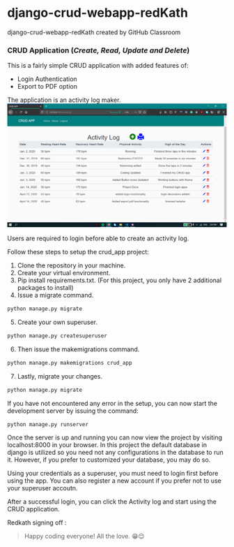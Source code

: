 # django-crud-webapp-redKath
django-crud-webapp-redKath created by GitHub Classroom

### **CRUD Application**  (***Create, Read, Update and Delete***)

This is a fairly simple CRUD application with added features of:
- Login Authentication 
- Export to PDF option


The application is an activity log maker. 
![Image of Sample Screenshot of the Application](crud_app/media/Snapshot.png)

Users are required to login before able to create an activity log.

Follow these steps to setup the crud_app project:
 1. Clone the repository in your machine.
 2. Create your virtual environment.
 3. Pip install requirements.txt. (For this project, you only have 2 additional packages to install)
 4. Issue a migrate command.  
 ```python 
 python manage.py migrate
 ```
 5. Create your own superuser. 
 ```python 
 python manage.py createsuperuser
 ```
 6. Then issue the makemigrations command.
 ```python
 python manage.py makemigrations crud_app
 ```
 7. Lastly, migrate your changes.
 ```python 
 python manage.py migrate
 ```
 
 
If you have not encountered any error in the setup, you can now start the development server by issuing the command:
```
python manage.py runserver
```
Once the server is up and running you can now view the project by visiting localhost:8000 in your browser. In this project the default database in django is utilized so you need not any configurations in the database to run it. However, if you prefer to customized your database, you may do so.

Using your credentials as a superuser, you must need to login first before using the app. You can also register a new account if you prefer not to use your superuser accoutn.

After a successful login, you can click the Activity log and start using the CRUD application.

Redkath signing off :
> Happy coding everyone! All the love. :grin::relieved:
